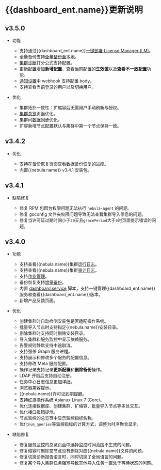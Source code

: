 # {{dashboard_ent.name}}更新说明

## v3.5.0

- 功能

  - 支持通过{{dashboard_ent.name}}[一键部署 License Manager (LM)](../../nebula-dashboard-ent/3.connect-dashboard.md)。  
  - 全量备份支持[全量备份至本地](../../nebula-dashboard-ent/4.cluster-operator/operator/backup-and-restore.md)。
  - [集群诊断](../../nebula-dashboard-ent/4.cluster-operator/analysis-diagnosis/cluster-diagnosis.md)打分公式支持配置。
  - [更新配置](../../nebula-dashboard-ent/4.cluster-operator/operator/update-config.md)增加**新增配置**、查看当前配置的**生效值**以及**查看不一致配置**功能。
  - [通知设置](../../nebula-dashboard-ent/system-settings/notification-endpoint.md)中 webhook 支持配置 body。
  - 支持查看当前登录的用户以及切换用户。

- 优化
  
  - 集群拓扑一致性：扩缩容后无需用户手动刷新与授权。
  - [集群总览](../../nebula-dashboard-ent/4.cluster-operator/1.overview.md)页面优化。
  - 集群间[数据同步](../../nebula-dashboard-ent/4.cluster-operator/7.data-synchronization.md)优化。
  - 扩容新增节点配置默认与集群中第一个节点保持一致。

## v3.4.2

- 优化

  - 支持在备份恢复页面查看数据备份恢复的进度。
  - 内置{{nebula.name}} v3.4.1 安装包。

## v3.4.1

- 缺陷修复

  - 修复 RPM 包因为权限问题无法执行 `nebula-agent` 的问题。
  - 修复 goconfig 文件夹权限问题导致无法查看集群导入信息的问题。
  - 修复当许可证过期时间小于`30`天且`gracePeriod`大于`0`时页面提示错误的问题。

## v3.4.0

- 功能
  - 支持查看{{nebula.name}}集群[运行日志](../../nebula-dashboard-ent/4.cluster-operator/cluster-information/runtime-log.md)。
  - 支持查看{{nebula.name}}集群[审计日志](../../nebula-dashboard-ent/4.cluster-operator/cluster-information/audit-log.md)。
  - 支持[作业管理](../../nebula-dashboard-ent/4.cluster-operator/cluster-information/job-management.md)。
  - 备份恢复支持[增量备份](../../nebula-dashboard-ent/4.cluster-operator/operator/backup-and-restore.md)。
  - 内置 [dashboard.service](../../nebula-dashboard-ent/2.deploy-connect-dashboard-ent.md) 脚本，支持一键管理{{dashboard_ent.name}}服务和查看{{dashboard_ent.name}}版本。
  - 新增产品反馈页面。

- 优化

  - 创建集群时自动检测安装包是否适配操作系统。
  - 批量导入节点时支持指定{{nebula.name}}安装目录。
  - 删除集群时支持同时删除安装目录。
  - 导入集群和服务监控中显示依赖服务。
  - 告警规则静默支持中途取消。
  - 支持强杀 Graph 服务进程。
  - 支持展示和修改多个服务的配置信息。
  - 支持修改 Meta 服务配置。
  - 操作记录支持记录**更新配置**和**删除备份**操作。
  - LDAP 开启后支持自动注册。
  - 任务中心日志信息更加详细。
  - 浏览器兼容提示。
  - {{nebula.name}}许可证到期提醒。
  - 支持红旗操作系统 Asianux Linux 7 (Core)。
  - 优化连接数据库、创建集群、扩缩容、批量导入节点等多处交互。
  - 优化接口报错提示。
  - 节点监控的总览页中显示监控指标名称。
  - 优化`num_queries`等监控指标的计算方式，调整为时序聚合显示。

- 缺陷修复

  - 修复服务监控的总览页面中选择监控时间范围不生效的问题。
  - 修复缩容时删除空节点没有删除对应{{nebula.name}}文件的问题。
  - 修复切换诊断报告语言时，同时切换了全局语言的问题。
  - 修复某个导入集群任务阻塞导致其他导入任务一直处于等待状态的问题。
